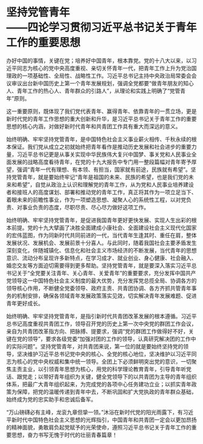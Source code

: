 # 坚持党管青年<br/>——四论学习贯彻习近平总书记关于青年工作的重要思想

办好中国的事情，关键在党；培养好中国青年，根本靠党。党的十八大以来，以习近平同志为核心的党中央高度重视、亲切关怀青年一代，把青年工作上升为党治国理政的一项基础性、全局性、战略性工作。习近平总书记主持中央政治局常委会会议审议出台新中国历史上第一个青年发展规划，强调全党都要“做青年朋友的知心人、青年工作的热心人、青年群众的引路人”，从理论和实践上明确了“党管青年”原则。

这一重要原则，既体现了我们党代表青年、赢得青年、依靠青年的一贯立场，更是新时代党的青年工作思想的重大创新和升华，是习近平总书记关于青年工作的重要思想的核心内涵，对做好新时代青年和共青团工作具有重大而深远的意义。

始终明确、牢牢坚持党管青年，是中国特色社会主义事业薪火相传、千秋永续的根本保证。我们党从成立之初就始终把青年看作是推动历史发展和社会进步的重要力量，习近平总书记更是从事关实现中华民族伟大复兴中国梦、事关党和人民事业全面发展的战略高度看待青年，在党的十九大报告中专门用一整段篇幅对青年寄予厚望，强调“青年一代有理想、有本领、有担当，国家就有前途，民族就有希望”。坚持党管青年，就是要始终牢记“青年是祖国的未来、民族的希望，也是我们党的未来和希望”，自觉从政治上认识和理解党的青年工作，从为党和人民事业培养建设者和接班人的高度谋划、部署和推动党的青年工作，真正将其作为一项立足当下、着眼未来的前瞻性事业，作为一项塑造思想、凝聚人心的系统性工程，以对党负责、对事业负责的态度，尽职尽责、尽心尽力做好这项工作。

始终明确、牢牢坚持党管青年，是促进我国青年更好更快发展、实现人生出彩的根本前提。党的十九大擘画了决胜全面建成小康社会、全面建设社会主义现代化国家的宏伟蓝图，作为同新时代共同前进的一代，当代青年生逢其时、重任在肩，整体发展状况、发展机会、发展前景十分喜人。与此同时，随着我国社会主要矛盾发生深刻变化，伴随城镇化、信息化和社会主义市场经济的不断发展，当代青年的思想意识、流动分布呈现许多新特点，在学习成才、就业创业、身心健康、社会融入、婚恋交友等方面迫切需要得到更多帮助。坚持党管青年，就是要深入落实习近平总书记关于“全党要关注青年、关心青年、关爱青年”的重要要求，充分发挥中国共产党领导这一中国特色社会主义制度的最大优势，充分发挥党总揽全局、协调各方的领导核心作用，不断健全党委领导、政府主责、共青团协调、各方齐抓共管青年事务的机制安排，确保各领域青年发展政策落实见效，切实解决青年发展难题、促进青年更好成长。

始终明确、牢牢坚持党管青年，是指引新时代共青团改革发展的根本遵循。习近平总书记高度重视共青团工作，领导召开党的历史上第一次中央党的群团工作会议，亲自为共青团改革指方向、把脉搏、提要求，强调“党的群团工作做得好不好，关键在党的领导”，要求各级党委“加强对团的工作的领导，认真研究解决团的工作中的实际问题”。坚持党管青年，对共青团来说，第一位的就是要始终坚持党的领导，坚决维护习近平总书记党中央的核心、全党的核心地位，坚决维护以习近平同志为核心的党中央权威和集中统一领导。全团上下必须鲜明突出党的意识，一切聚焦主责主业，以引领青年思想为核心，用党的科学理论教育青年，引导青年听党话、跟党走；以带好青年组织为关键，健全党领导下的以共青团为主导的青年组织体系，把最广大青年组织起来，为完成党的各项中心任务建功立业；以抓实青年政策为保障，把党的温暖传递到青年中去，不断巩固和扩大党执政的青年群众基础，始终成为党的忠实助手和忠诚后备军。

“万山磅礴必有主峰，龙衮九章但挚一领。”沐浴在新时代党的阳光雨露下，有习近平新时代中国特色社会主义思想的光辉指引，中国青年和共青团一定会以更加昂扬的精神面貌，勇敢肩负起党赋予的光荣使命，遵照习近平总书记关于青年工作的重要思想，奋力书写无愧于时代的壮丽青春篇章！
